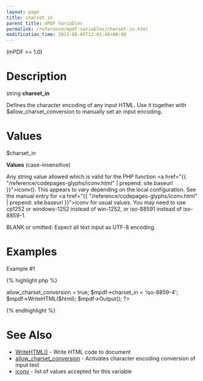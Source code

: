 ```yaml
---
layout: page
title: charset_in
parent_title: mPDF Variables
permalink: /reference/mpdf-variables/charset-in.html
modification_time: 2015-08-05T12:01:46+00:00
---
```


(mPDF >= 1.0)

# Description

string **charset_in**

Defines the character encoding of any input HTML. Use it together with <span class="parameter">$allow_charset_conversion</span> to manually set an input encoding.

# Values

<span class="parameter">$charset_in</span>

**Values** (case-insensitive)

Any string value allowed which is valid for the PHP function <a href="{{ "/reference/codepages-glyphs/iconv.html" | prepend: site.baseurl }}">iconv()</a>. This appears to vary depending on the local configuration. See the manual entry for <a href="{{ "/reference/codepages-glyphs/iconv.html" | prepend: site.baseurl }}">iconv</a> for usual values. You may need to use cp1252 or windows-1252 instead of win-1252, or iso-88591 instead of iso-8859-1.

<span class="smallblock">BLANK</span> or omitted: Expect all text input as UTF-8 encoding.

# Examples

Example #1

{% highlight php %}
<?php

$html = '... the body of the document encoded in ISO-8859-4 ...';

$mpdf = new \Mpdf\Mpdf();

$mpdf->allow_charset_conversion = true;

$mpdf->charset_in = 'iso-8859-4';

$mpdf->WriteHTML($html);

$mpdf->Output();

?>
{% endhighlight %}

# See Also

<ul>
<li class="manual_boxlist"><a href="{{ "/reference/mpdf-functions/writehtml.html" | prepend: site.baseurl }}">WriteHTML()</a> - Write HTML code to document</li>
<li class="manual_boxlist"><a href="{{ "/reference/mpdf-variables/allow-charset-conversion.html" | prepend: site.baseurl }}">allow_charset_conversion</a> - Activates character encoding conversion of input text</li>
<li class="manual_boxlist"> <a href="{{ "/reference/codepages-glyphs/iconv.html" | prepend: site.baseurl }}">iconv</a> - list of values accepted for this variable</li>
</ul>

